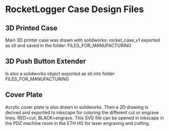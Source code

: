 RocketLogger Case Design Files
==============================

## 3D Printed Case
Main 3D printer case was drawn with solidworks: rocket_case_v1
exported as stl and saved in the folder: FILES_FOR_MANUFACTURING 

## 3D Push Button Extender
Is also a solidworks object exported as stl into folder FILES_FOR_MANUFACTURING

## Cover Plate
Acrylic cover plate is also drawn in solidworks. 
Then a 2D drawing is derived and exported to inkscape for 
coloring the different cut or engrave lines. RED=cut, BLACK=engrave. 
This SVG file can be opened in inkscape in the PDZ machine room in the 
ETH HG for laser engraving and cutting. 

